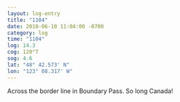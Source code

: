 ```yaml
---
layout: log-entry
title: "1104"
date: 2018-06-10 11:04:00 -0700
category: log
time: "1104"
log: 14.3
cog: 120°T
sog: 4.6
lat: "48° 42.573' N"
lon: "123° 08.317' W"
---
```


Across the border line in Boundary Pass. So long Canada!